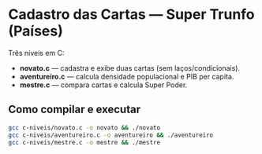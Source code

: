 # Cadastro das Cartas — Super Trunfo (Países)

Três níveis em C:

- **novato.c** — cadastra e exibe duas cartas (sem laços/condicionais).
- **aventureiro.c** — calcula densidade populacional e PIB per capita.
- **mestre.c** — compara cartas e calcula Super Poder.

## Como compilar e executar

```bash
gcc c-niveis/novato.c -o novato && ./novato
gcc c-niveis/aventureiro.c -o aventureiro && ./aventureiro
gcc c-niveis/mestre.c -o mestre && ./mestre
```
